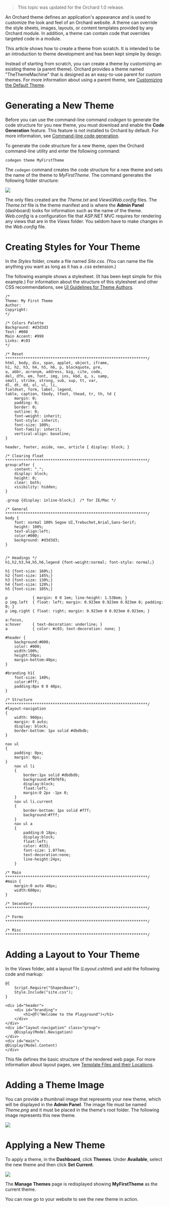 > This topic was updated for the Orchard 1.0 release.

An Orchard theme defines an application's appearance and is used to customize the look and feel of an Orchard website. A theme can override the style sheets, images, layouts, or content templates provided by any Orchard module. In addition, a theme can contain code that overrides targeted code in a module.

This article shows how to create a theme from scratch. It is intended to be an introduction to theme development and has been kept simple by design. 

Instead of starting from scratch, you can create a theme by customizing an existing theme (a parent theme). Orchard provides a theme named "TheThemeMachine" that is designed as an easy-to-use parent for custom themes. For more information about using a parent theme, see [Customizing the Default Theme](Customizing-the-default-theme).

# Generating a New Theme
Before you can use the command-line command _codegen_ to generate the code structure for you new theme, you must download and enable the **Code Generation** feature. This feature is not installed to Orchard by default. For more information, see [Command-line code generation](Command-line-scaffolding).

To generate the code structure for a new theme, open the Orchard command-line utility and enter the following command:

    
    codegen theme MyFirstTheme 


The `codegen` command creates the code structure for a new theme and sets the name of the theme to _MyFirstTheme_. The command generates the following folder structure:

![](../Upload/screenshots/theme_structure.PNG)

The only files created are the _Theme.txt_ and _Views\Web.config_ files. The _Theme.txt_ file is the theme manifest and is where the **Admin Panel** (dashboard) looks for information such as the name of the theme. _Web.config_ is a configuration file that ASP.NET MVC requires for rendering any views that are in the _Views_ folder. You seldom have to make changes in the _Web.config_ file. 

# Creating Styles for Your Theme
In the _Styles_ folder, create a file named _Site.css_. (You can name the file anything you want as long as it has a _.css_ extension.)

The following example shows a stylesheet. (It has been kept simple for this example.) For information about the structure of this stylesheet and other CSS recommendations, see [UI Guidelines for Theme Authors](UI-guidelines-for-theme-authors). 

    
    /*
    Theme: My First Theme
    Author: 
    Copyright: 
    */
    
    /* Colors Palette
    Background: #d3d3d3
    Text: #000
    Main Accent: #999
    Links: #c03
    */
    
    /* Reset
    ***************************************************************/
    html, body, div, span, applet, object, iframe,
    h1, h2, h3, h4, h5, h6, p, blockquote, pre,
    a, abbr, acronym, address, big, cite, code,
    del, dfn, em, font, img, ins, kbd, q, s, samp,
    small, strike, strong, sub, sup, tt, var,
    dl, dt, dd, ol, ul, li,
    fieldset, form, label, legend,
    table, caption, tbody, tfoot, thead, tr, th, td {
        margin: 0;
        padding: 0;
        border: 0;
        outline: 0;
        font-weight: inherit;
        font-style: inherit;
        font-size: 100%;
        font-family: inherit;
        vertical-align: baseline;                                       
    }
     
    header, footer, aside, nav, article { display: block; }
    
    /* Clearing Float
    ***************************************************************/
    group:after {
        content: ".";
        display: block;
        height: 0;
        clear: both;
        visibility: hidden;
    }
                            
    .group {display: inline-block;}  /* for IE/Mac */
    
    /* General
    ***************************************************************/
    body {
        font: normal 100% Segoe UI,Trebuchet,Arial,Sans-Serif;
        height: 100%;
        text-align:left;
        color:#000;
        background: #d3d3d3;
    }
    
    
    /* Headings */
    h1,h2,h3,h4,h5,h6,legend {font-weight:normal; font-style: normal;}
    
    h1 {font-size: 160%;}
    h2 {font-size: 145%;}
    h3 {font-size: 130%;}
    h4 {font-size: 120%;}
    h5 {font-size: 105%;}
    
    p           { margin: 0 0 1em; line-height: 1.538em; }
    p img.left  { float: left; margin: 0.923em 0.923em 0.923em 0; padding: 0; }
    p img.right { float: right; margin: 0.923em 0 0.923em 0.923em; }
        
    a:focus, 
    a:hover     { text-decoration: underline; }
    a           { color: #c03; text-decoration: none; }
    
    #header {
        background:#000;
        color: #000;
        width:100%;
        height:50px;
        margin-bottom:40px;
    }
    
    #branding h1{
        font-size: 140%;
        color:#fff;
        padding:8px 0 0 40px;
    }
       
    /* Structure
    ***************************************************************/
    #layout-navigation 
    {
        width: 960px;
        margin: 0 auto;
        display: block;
        border-bottom: 1px solid #dbdbdb;
    }
                        
    nav ul 
    {
        padding: 0px;
        margin: 0px;
    }
        nav ul li
        {
            border:1px solid #dbdbdb;
            background:#f6f6f6;
            display:block;
            float:left;
            margin:0 2px -1px 0;
        }
        nav ul li.current 
        {
            border-bottom: 1px solid #fff;
            background:#fff;
        }
        nav ul a 
        {
            padding:0 18px;
            display:block;
            float:left;
            color: #333;
            font-size: 1.077em;
            text-decoration:none;
            line-height:24px;
        }
                                                                                                                                                                                
    /* Main
    ***************************************************************/
    #main {
        margin:0 auto 40px;
        width:600px;
    }
    
    /* Secondary
    ***************************************************************/
    
    /* Forms
    ***************************************************************/
    
    /* Misc
    ***************************************************************/
    


# Adding a Layout to Your Theme
In the _Views_ folder, add a layout file (_Layout.cshtml_) and add the following code and markup:

    
    @{
        Script.Require("ShapesBase");
        Style.Include("site.css");
    }
    
    <div id="header">
        <div id="branding">
            <h1>@T("Welcome to the Playground")</h1>
        </div>
    </div>
    <div id="layout-navigation" class="group">
        @Display(Model.Navigation)
    </div>
    <div id="main">
    @Display(Model.Content)
    </div>


This file defines the basic structure of the rendered web page. For more information about layout pages, see [Template Files and their Locations](Template-files-and-their-locations). 

# Adding a Theme Image
You can provide a thumbnail image that represents your new theme, which will be displayed in the **Admin Panel**. The image file must be named _Theme.png_ and it must be placed in the theme's root folder. The following image represents this new theme.

![](../Upload/screenshots/NewTheme2_thumbnail.png)

# Applying a New Theme
To apply a theme, in the **Dashboard**, click **Themes**. Under **Available**, select the new theme and then click **Set Current**.

![](../Upload/screenshots_675/themes_newThemeImage_675.png)

The **Manage Themes** page is redisplayed showing **MyFirstTheme** as the current theme.

You can now go to your website to see the new theme in action. 

